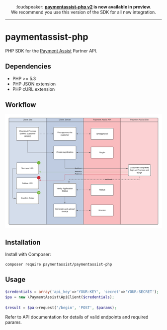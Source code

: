 <div align="center">
:loudspeaker: <strong><a href="https://github.com/paymentassist/paymentassist-php/tree/v2">paymentassist-php v2</a> is now available in preview</strong>.<br>We recommend you use this version of the SDK for all new integration.
</div>
<hr>

# paymentassist-php

PHP SDK for the [Payment Assist][1] Partner API.

## Dependencies

 * PHP >= 5.3
 * PHP JSON extension
 * PHP cURL extension
 
## Workflow

![Payment Assist API Workflow](api-workflow.png?raw=true "API Workflow")

## Installation

Install with Composer:

`composer require paymentassist/paymentassist-php`

## Usage

```php
$credentials = array('api_key'=>'YOUR-KEY', 'secret'=>'YOUR-SECRET');
$pa = new \PaymentAssist\ApiClient($credentials);

$result = $pa->request('/begin', 'POST', $params);
```
Refer to API documentation for details of valid endpoints and required params.

 [1]: https://www.payment-assist.co.uk/
